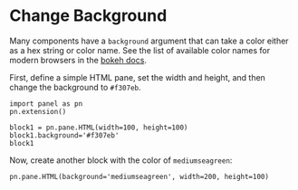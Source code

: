 # Change Background

Many components have a `background` argument that can take a color either as a hex string or color name. See the list of available color names for modern browsers in the [bokeh docs](https://docs.bokeh.org/en/latest/docs/reference/colors.html#bokeh-colors-groups).

First, define a simple HTML pane, set the width and height, and then change the background to `#f307eb`.

```{pyodide}
import panel as pn
pn.extension()

block1 = pn.pane.HTML(width=100, height=100)
block1.background='#f307eb'
block1
```

Now, create another block with the color of `mediumseagreen`:

```{pyodide}
pn.pane.HTML(background='mediumseagreen', width=200, height=100)
```

